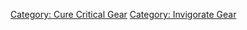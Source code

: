 [Category: Cure Critical Gear](Category:_Cure_Critical_Gear "wikilink")
[Category: Invigorate Gear](Category:_Invigorate_Gear "wikilink")
